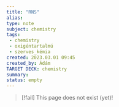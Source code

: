 ```yaml
---
title: "RNS"
alias: 
type: note
subject: chemistry
tags:
 - chemistry
 - oxigéntartalmú
 - szerves_kémia
created: 2023.03.01 09:45
created_by: Ádám
TARGET DECK: chemistry
summary: 
status: empty
---
```

> [!fail] This page does not exist (yet)!